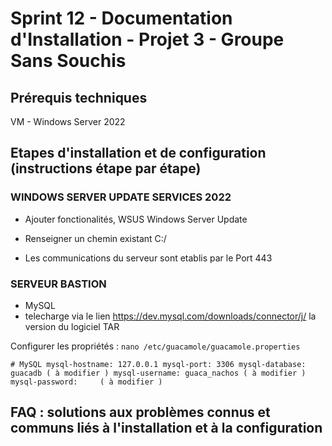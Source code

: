# Sprint 12 - Documentation d'Installation - Projet 3 - Groupe Sans Souchis

## Prérequis techniques

VM - Windows Server 2022

## Etapes d'installation et de configuration (instructions étape par étape)

### WINDOWS SERVER UPDATE SERVICES 2022

- Ajouter fonctionalités, WSUS Windows Server Update
- Renseigner un chemin existant C:/

- Les communications du serveur sont etablis par le Port 443

### SERVEUR BASTION 

- MySQL
- telecharge via le lien https://dev.mysql.com/downloads/connector/j/ la version du logiciel TAR

Configurer les propriétés : ``nano /etc/guacamole/guacamole.properties``

``# MySQL
mysql-hostname: 127.0.0.1
mysql-port: 3306
mysql-database: guacadb ( à modifier )
mysql-username: guaca_nachos ( à modifier )   
mysql-password:     ( à modifier )   
``

  


## FAQ : solutions aux problèmes connus et communs liés à l'installation et à la configuration
